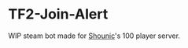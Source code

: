 # TF2-Join-Alert
WIP steam bot made for [Shounic](https://www.youtube.com/@shounic)'s 100 player server.